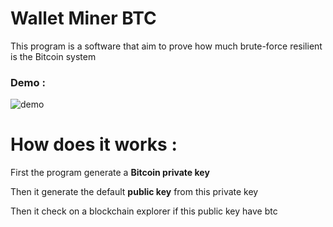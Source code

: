 # Wallet Miner BTC
This program is a software that aim to prove how much brute-force resilient is the Bitcoin system

### Demo :
![demo](assets/ezgif-1-7336992e61.gif)

# How does it works :

First the program generate a **Bitcoin private key**

Then it generate the default **public key** from this private key

Then it check on a blockchain explorer if this public key have btc
